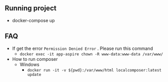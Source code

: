 ## Running project
 - docker-compose up
 
## FAQ
 - If get the error ```Permission Denied Error``` . Please run this command
   - `docker exec -it app-aspire chown -R www-data:www-data /var/www/`
 - How to run composer 
   - Windows
     - ```docker run -it -v ${pwd}:/var/www/html localcomposer:latest update```